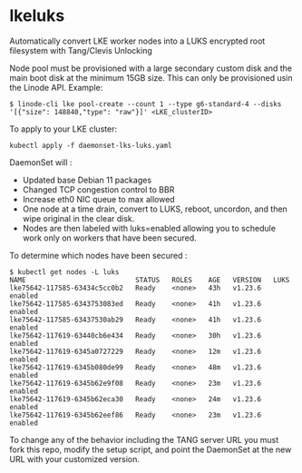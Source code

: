 # lkeluks
Automatically convert LKE worker nodes into a LUKS encrypted root filesystem with Tang/Clevis Unlocking

Node pool must be provisioned with a large secondary custom disk and the main boot disk at the minimum 15GB size.  This can only be provisioned usin the Linode API.  Example:

```
$ linode-cli lke pool-create --count 1 --type g6-standard-4 --disks '[{"size": 148840,"type": "raw"}]' <LKE_clusterID>
```

To apply to your LKE cluster:

```
kubectl apply -f daemonset-lks-luks.yaml
```

DaemonSet will :
* Updated base Debian 11 packages
* Changed TCP congestion control to BBR
* Increase eth0 NIC queue to max allowed
* One node at a time drain, convert to LUKS, reboot, uncordon, and then wipe original in the clear disk.
* Nodes are then labeled with luks=enabled allowing you to schedule work only on workers that have been secured.

To determine which nodes have been secured :

```
$ kubectl get nodes -L luks
NAME                           STATUS   ROLES    AGE   VERSION   LUKS
lke75642-117585-63434c5cc0b2   Ready    <none>   43h   v1.23.6   enabled
lke75642-117585-6343753083ed   Ready    <none>   41h   v1.23.6   enabled
lke75642-117585-63437530ab29   Ready    <none>   41h   v1.23.6   enabled
lke75642-117619-63440cb6e434   Ready    <none>   30h   v1.23.6   enabled
lke75642-117619-6345a0727229   Ready    <none>   12m   v1.23.6   enabled
lke75642-117619-6345b080de99   Ready    <none>   48m   v1.23.6   enabled
lke75642-117619-6345b62e9f08   Ready    <none>   23m   v1.23.6   enabled
lke75642-117619-6345b62eca30   Ready    <none>   24m   v1.23.6   enabled
lke75642-117619-6345b62eef86   Ready    <none>   23m   v1.23.6   enabled
```

To change any of the behavior including the TANG server URL you must fork this repo, modify the setup script, and point the DaemonSet at the new URL with your customized version.
